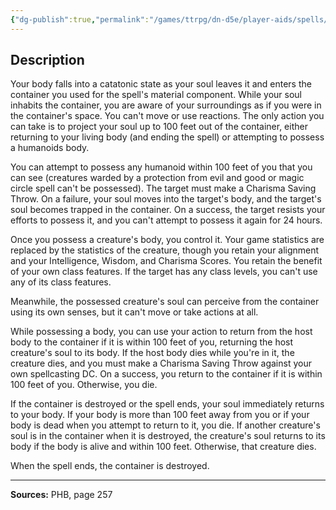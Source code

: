 ```yaml
---
{"dg-publish":true,"permalink":"/games/ttrpg/dn-d5e/player-aids/spells/level-6/magic-jar/","tags":["ttrpg/dnd/5e","verbal","somatic","material","spell"],"noteIcon":""}
---
```



## Description
Your body falls into a catatonic state as your soul leaves it and enters the container you used for the spell's material component.
While your soul inhabits the container, you are aware of your surroundings as if you were in the container's space.
You can't move or use reactions.
The only action you can take is to project your soul up to 100 feet out of the container, either returning to your living body (and ending the spell) or attempting to possess a humanoids body.

You can attempt to possess any humanoid within 100 feet of you that you can see (creatures warded by a protection from evil and good or magic circle spell can't be possessed).
The target must make a Charisma Saving Throw.
On a failure, your soul moves into the target's body, and the target's soul becomes trapped in the container.
On a success, the target resists your efforts to possess it, and you can't attempt to possess it again for 24 hours.

Once you possess a creature's body, you control it.
Your game statistics are replaced by the statistics of the creature, though you retain your alignment and your Intelligence, Wisdom, and Charisma Scores.
You retain the benefit of your own class features.
If the target has any class levels, you can't use any of its class features.

Meanwhile, the possessed creature's soul can perceive from the container using its own senses, but it can't move or take actions at all.

While possessing a body, you can use your action to return from the host body to the container if it is within 100 feet of you, returning the host creature's soul to its body.
If the host body dies while you're in it, the creature dies, and you must make a Charisma Saving Throw against your own spellcasting DC.
On a success, you return to the container if it is within 100 feet of you.
Otherwise, you die.

If the container is destroyed or the spell ends, your soul immediately returns to your body.
If your body is more than 100 feet away from you or if your body is dead when you attempt to return to it, you die.
If another creature's soul is in the container when it is destroyed, the creature's soul returns to its body if the body is alive and within 100 feet.
Otherwise, that creature dies.

When the spell ends, the container is destroyed.

---

**Sources:** PHB, page 257
